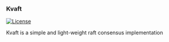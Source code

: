 ### Kvaft

[![License](https://img.shields.io/badge/license-Apache%202-4EB1BA.svg)](https://www.apache.org/licenses/LICENSE-2.0.html)

Kvaft is a simple and light-weight raft consensus implementation